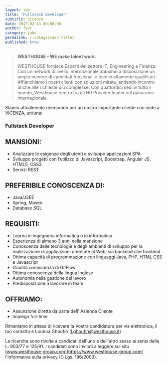 ```yaml
---
layout: job
title: "Fullstack Developer"
subtitle: Vicenza
date: 2017-02-13 00:00:00
author: fevr
category: jobs
permalink: /:categories/:title/
published: true
---
```


> **WESTHOUSE - WE make talent work.**
>
> WESTHOUSE fornisce Esperti del settore IT, Engineering e Finanza. Con un network di livello internazionale
> abbiamo a disposizione un ampio numero di candidati funzionali e tecnici altamente qualificati.
> Affianchiamo i nostri clienti con soluzioni mirate, andando incontro anche alle richieste più complesse. Con
> quattordici sedi in tutto il mondo, Westhouse rientra tra gli HR Provider leader sul panorama internazionale.

Stiamo attualmente ricercando per un nostro importante cliente con sede a VICENZA, un/una:

### Fullstack Developer


## MANSIONI:

- Analizzare le esigenze degli utenti e sviluppo applicazioni SPA
- Sviluppo progetti con l’utilizzo di Javascript, Bootstrap, Angular JS, HTML5, CSS3
- Servizi REST


## PREFERIBILE CONOSCENZA DI:

- Java/J2EE
- Spring, Maven
- Database SQL


## REQUISITI:

- Laurea in ingegneria informatica o in informatica 
- Esperienza di almeno 3 anni nella mansione 
- Conoscenza delle tecnologie e degli ambienti di sviluppo per la realizzazione di applicazioni orientate al Web, sia backend che frontend 
- Ottima capacità di programmazione con linguaggi Java, PHP, HTML CSS e Javascript 
- Gradita conoscenza di GitFlow 
- Ottima conoscenza della lingua Inglese 
- Autonomia nella gestione del lavoro 
- Predisposizione a lavorare in team 



## OFFRIAMO:

- Assunzione diretta da parte dell’ Azienda Cliente
- Impiego full-time  


Rimaniamo in attesa di ricevere la Vostra candidatura per via elettronica, il tuo contatto è Loubna Ghoufiri ([l.ghoufiri@westhouse.it](mailto:l.ghoufiri@westhouse.it))

Le ricerche sono rivolte a candidati dell'uno e dell'altro sesso ai sensi della L. 903/77 e 125/91.
I candidati sono invitati a leggere sul sito [www.westhouse-group.com](https://www.westhouse-group.com)
l'informativa sulla privacy (D.Lgs. 196/2003).